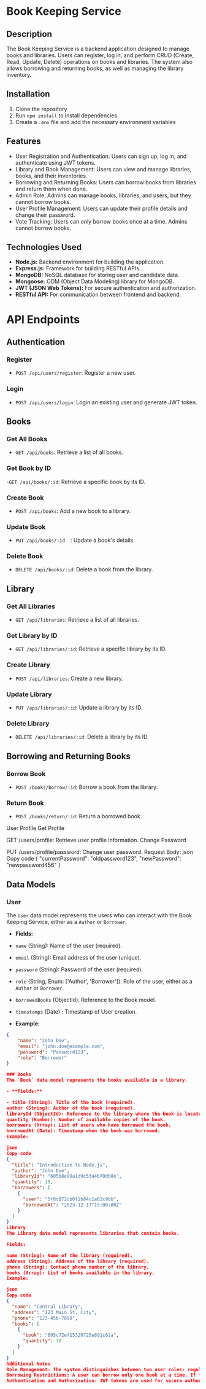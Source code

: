 # Book Keeping Service

## Description
The Book Keeping Service is a backend application designed to manage books and libraries. Users can register, log in, and perform CRUD (Create, Read, Update, Delete) operations on books and libraries. The system also allows borrowing and returning books, as well as managing the library inventory.

## Installation

1. Clone the repository
2. Run `npm install` to install dependencies
3. Create a `.env` file and add the necessary environment variables

## Features

- User Registration and Authentication: Users can sign up, log in, and authenticate using JWT tokens.
- Library and Book Management: Users can view and manage libraries, books, and their inventories.
- Borrowing and Returning Books: Users can borrow books from libraries and return them when done.
- Admin Role: Admins can manage books, libraries, and users, but they cannot borrow books.
- User Profile Management: Users can update their profile details and change their password.
- Vote Tracking: Users can only borrow books once at a time. Admins cannot borrow books.

## Technologies Used
- **Node.js:** Backend environment for building the application.
- **Express.js:** Framework for building RESTful APIs.
- **MongoDB:** NoSQL database for storing user and candidate data.
- **Mongoose:** ODM (Object Data Modeling) library for MongoDB.
- **JWT (JSON Web Tokens):** For secure authentication and authorization.
- **RESTful API:** For communication between frontend and backend.

# API Endpoints

## Authentication

### Register

- `POST /api/users/register`: Register a new user.

### Login

- `POST /api/users/login`: Login an existing user and generate JWT token.

## Books

### Get All Books
- `GET /api/books`: Retrieve a list of all books.

### Get Book by ID
-`GET /api/books/:id`: Retrieve a specific book by its ID.

### Create Book
- `POST /api/books`: Add a new book to a library.

### Update Book
- `PUT /api/books/:id  `: Update a book's details.

### Delete Book
- `DELETE /api/books/:id`: Delete a book from the library.

## Library

### Get All Libraries
- `GET /api/libraries`: Retrieve a list of all libraries.

### Get Library by ID
- `GET /api/libraries/:id`: Retrieve a specific library by its ID.

### Create Library
- `POST /api/libraries`: Create a new library.

### Update Library
- `PUT /api/libraries/:id`: Update a library by its ID.

### Delete Library
- `DELETE /api/libraries/:id`: Delete a library by its ID.


## Borrowing and Returning Books

### Borrow Book
- `POST /books/borrow/:id`: Borrow a book from the library.

### Return Book
- `POST /books/return/:id`: Return a borrowed book.

User Profile
Get Profile

GET /users/profile: Retrieve user profile information.
Change Password

PUT /users/profile/password: Change user password.
Request Body:
json
Copy code
{
  "currentPassword": "oldpassword123",
  "newPassword": "newpassword456"
}

## Data Models
### User
The `User` data model represents the users who can interact with the Book Keeping Service, either as a `Author` or `Borrower`.

- **Fields:**

- `name` (String): Name of the user (required).
- `email` (String): Email address of the user (unique).
- `password` (String): Password of the user (required).
- `role` (String, Enum: ['Author', 'Borrower']): Role of the user, either as a `Author` or `Borrower`.
- `borrowedBooks` (ObjectId): Reference to the Book model.
- `timestamps` (Date) : Timestamp of User creation.

- **Example:**
```json
{
    "name": "John Doe",
    "email": "john.doe@example.com",
    "password": "Password123",
    "role": "Borrower"
}

### Books
The `Book` data model represents the books available in a library.

- **Fields:**

- title (String): Title of the book (required).
author (String): Author of the book (required).
libraryId (ObjectId): Reference to the library where the book is located.
quantity (Number): Number of available copies of the book.
borrowers (Array): List of users who have borrowed the book.
borrowedAt (Date): Timestamp when the book was borrowed.
Example:

json
Copy code
{
  "title": "Introduction to Node.js",
  "author": "John Doe",
  "libraryId": "605b8e99a1d9c53a4b70db8e",
  "quantity": 10,
  "borrowers": [
    {
      "user": "5f8c072cb0f2b84c1a62c9bb",
      "borrowedAt": "2023-12-17T15:00:00Z"
    }
  ]
}
Library
The Library data model represents libraries that contain books.

Fields:

name (String): Name of the library (required).
address (String): Address of the library (required).
phone (String): Contact phone number of the library.
books (Array): List of books available in the library.
Example:

json
Copy code
{
  "name": "Central Library",
  "address": "123 Main St, City",
  "phone": "123-456-7890",
  "books": [
    {
      "book": "605c72ef15320725e891c62a",
      "quantity": 10
    }
  ]
}
Additional Notes
Role Management: The system distinguishes between two user roles: regular users and admins. Admins can manage books, libraries, and users, while regular users can only borrow and return books.
Borrowing Restrictions: A user can borrow only one book at a time. If the user has already borrowed a book, they cannot borrow another until the first one is returned.
Authentication and Authorization: JWT tokens are used for secure authentication and authorization. Only authenticated users can access protected routes.